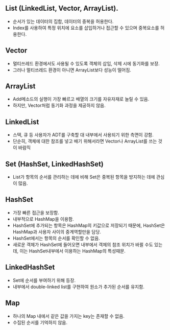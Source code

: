 ## List (LinkedList, Vector, ArrayList).
- 순서가 있는 데이터의 집합, 데이터의 중복을 허용한다.
- Index를 사용하여 특정 위치에 요소를 삽입하거나 접근할 수 있으며 중복요소를 허용한다.

##	Vector
- 멀티쓰레드 환경에서도 사용될 수 있도록 객체의 삽입, 삭제 시에 동기화를 보장.
- 그러나 멀티쓰레드 환경이 아니면 ArrayList보다 성능이 떨어짐.

## ArrayList
- Add메소드의 실행이 가장 빠르고 배열의 크기를 자유자재로 늘릴 수 있음. 
- 하지만, Vector처럼 동기화 과정을 제공하지 않음.

##	LinkedList
- 스택, 큐 등 사용자가 ADT를 구축할 대 내부에서 사용되기 위한 측면이 강함.
- 단순히, 객체에 대한 참조를 넣고 배기 위해서라면 Vector나 ArrayList를 쓰는 것이 바람직

## Set (HashSet, LinkedHashSet)
- List가 항목의 순서를 관리하는 데에 비해 Set은 중복된 항목을 방지하는 데에 관심이 많음.

## HashSet
- 가장 빠른 접근을 보장함.
- 내부적으로 HashMap을 이용함. 
- HashSet에 추가되는 항목은 HashMap의 키값으로 저장되기 때문에, HashSet은 HashMap과 사용자 사이의 중계역할만을 담당.
- HashSet에서는 항목의 순서를 확인할 수 없음.
- 새로운 객체가 HashSet에 들어오면 내부에서 객체의 참조 위치가 바뀔 수도 있는데, 이는 HashSet내부에서 이용하는 HashMap의 특성때문.

## LinkedHashSet
- Set에 순서를 부여하기 위해 등장.
- 내부에서 double-linked list를 구현하여 원소가 추가된 순서를 유지함.

## Map
- 하나의 Map 내에서 같은 값을 가지는 key는 존재할 수 없음.
- 수집된 순서를 기억하지 않음.
